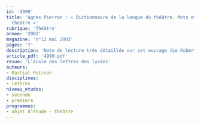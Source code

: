 ```yaml
---
id: '4990'
title: 'Agnès Pierron : « Dictionnaire de la langue du théâtre. Mots et mœurs du
  théâtre »'
rubrique: 'Théâtre'
annee: '2002'
magazine: 'n°12 mai 2003'
pages: '7'
description: 'Note de lecture très détaillée sur cet ouvrage (Le Robert, 2002).'
article_pdf: '4990.pdf'
revue: 'L’école des lettres des lycées'
auteurs:
- Martial Poirson
disciplines:
- lettres
niveau_etudes:
- seconde
- première
programmes:
- objet d’étude - théâtre
---
```


